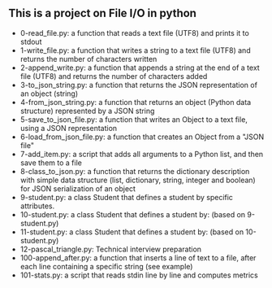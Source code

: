 ## This is a project on File I/O in python
* 0-read_file.py: a function that reads a text file (UTF8) and prints it to stdout
* 1-write_file.py: a function that writes a string to a text file (UTF8) and returns the number of characters written
* 2-append_write.py: a function that appends a string at the end of a text file (UTF8) and returns the number of characters added
* 3-to_json_string.py: a function that returns the JSON representation of an object (string)
* 4-from_json_string.py: a function that returns an object (Python data structure) represented by a JSON string
* 5-save_to_json_file.py: a function that writes an Object to a text file, using a JSON representation
* 6-load_from_json_file.py: a function that creates an Object from a "JSON file"
* 7-add_item.py: a script that adds all arguments to a Python list, and then save them to a file
* 8-class_to_json.py: a function that returns the dictionary description with simple data structure (list, dictionary, string, integer and boolean) for JSON serialization of an object
* 9-student.py: a class Student that defines a student by specific attributes.
* 10-student.py: a class Student that defines a student by: (based on 9-student.py)
* 11-student.py: a class Student that defines a student by: (based on 10-student.py)
* 12-pascal_triangle.py: Technical interview preparation
* 100-append_after.py: a function that inserts a line of text to a file, after each line containing a specific string (see example)
* 101-stats.py: a script that reads stdin line by line and computes metrics